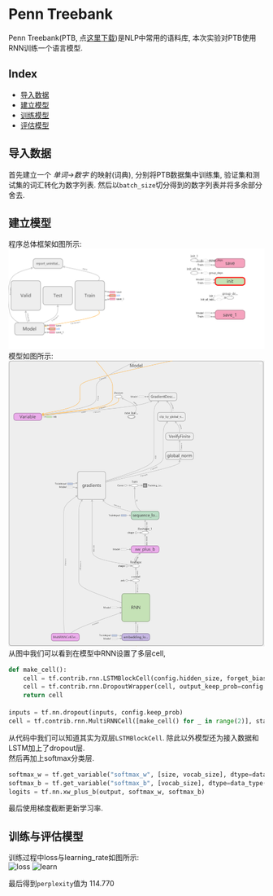 # Penn Treebank <!-- omit in toc -->
Penn Treebank(PTB, 点[这里下载](http://www.fit.vutbr.cz/~imikolov/rnnlm/simple-examples.tgz))是NLP中常用的语料库, 本次实验对PTB使用RNN训练一个语言模型.

## Index <!-- omit in toc -->
- [导入数据](#导入数据)
- [建立模型](#建立模型)
- [训练模型](#训练模型)
- [评估模型](#评估模型)

## 导入数据
首先建立一个 *单词->数字* 的映射(词典), 分别将PTB数据集中训练集, 验证集和测试集的词汇转化为数字列表. 然后以`batch_size`切分得到的数字列表并将多余部分舍去.

## 建立模型
程序总体框架如图所示:  
![graph_all](img/graph1.png)  
模型如图所示:  
![graph_model](img/graph_model2.png)  
从图中我们可以看到在模型中RNN设置了多层cell, 

```python
def make_cell():
    cell = tf.contrib.rnn.LSTMBlockCell(config.hidden_size, forget_bias=0.0)
    cell = tf.contrib.rnn.DropoutWrapper(cell, output_keep_prob=config.keep_prob)
    return cell

inputs = tf.nn.dropout(inputs, config.keep_prob)
cell = tf.contrib.rnn.MultiRNNCell([make_cell() for _ in range(2)], state_is_tuple=True)
```

从代码中我们可以知道其实为双层`LSTMBlockCell`. 除此以外模型还为接入数据和LSTM加上了dropout层.  
然后再加上softmax分类层. 

```python
softmax_w = tf.get_variable("softmax_w", [size, vocab_size], dtype=data_type())
softmax_b = tf.get_variable("softmax_b", [vocab_size], dtype=data_type())
logits = tf.nn.xw_plus_b(output, softmax_w, softmax_b)
```

最后使用梯度截断更新学习率.

<!-- ```python

``` -->

## 训练与评估模型
训练过程中loss与learning_rate如图所示:  
![loss](img/train_loss.png) ![learn](img/learning_rate.png)  

最后得到`perplexity`值为 114.770